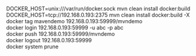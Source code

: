 DOCKER_HOST=unix:///var/run/docker.sock mvn clean install docker:build  
DOCKER_HOST=tcp://192.168.0.193:2375 mvn clean install docker:build -X  
docker tag mavendemo 192.168.0.193:59999/mvndemo  
docker login  192.168.0.193:59999 -u abc -p abc  
docker push 192.168.0.193:59999/mvndemo  
docker logout 192.168.0.193:59999  
docker system prune  